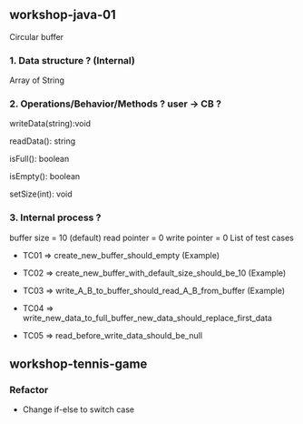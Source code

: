 ## workshop-java-01

Circular buffer

### 1. Data structure ? (Internal)

Array of String

### 2. Operations/Behavior/Methods ? user -> CB ?

writeData(string):void

readData(): string

isFull(): boolean

isEmpty(): boolean

setSize(int): void

### 3. Internal process ?

buffer size = 10 (default)
read pointer = 0
write pointer = 0
List of test cases

- TC01 => create_new_buffer_should_empty (Example)
  
- TC02 => create_new_buffer_with_default_size_should_be_10 (Example)
  
- TC03 => write_A_B_to_buffer_should_read_A_B_from_buffer (Example)
  
- TC04 => write_new_data_to_full_buffer_new_data_should_replace_first_data
  
- TC05 => read_before_write_data_should_be_null

## workshop-tennis-game
### Refactor
 - Change if-else to switch case
